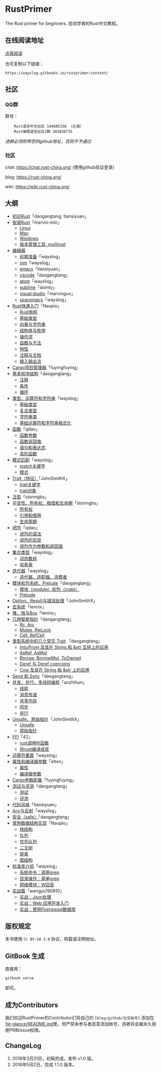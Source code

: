 # RustPrimer
The Rust primer for beginners.
给初学者的Rust中文教程。

## 在线阅读地址

[点我阅读](https://wayslog.gitbooks.io/rustprimer/content/)

也可复制以下链接：

```
https://wayslog.gitbooks.io/rustprimer/content/
```

## 社区

### QQ群

群号：
```
    Rust语言中文社区 144605258 （已满）
    Rust编程语言社区2群 303838735
```

*进群必须附带您的github地址，否则不予通过*

### 社区

chat: https://chat.rust-china.org/ (使用github验证登录)

blog: https://rust-china.org/

wiki: https://wiki.rust-china.org/

## 大纲

* [初识Rust](1st-glance/README.md)「daogangtang, tiansiyuan」
* [安装Rust](install/preface.md)「marvin-min」
  * [Linux](install/install_rust_on_linux.md)
  * [Mac](install/install_rust_on_mac_os.md)
  * [Windows](install/install_rust_on_windows.md)
  * [版本管理工具: multirust](install/multirust.md)
* [编辑器](editors/preface.md)
  * [前期准备](editors/before.md)「wayslog」
  * [vim](editors/vim.md)「wayslog」
  * [emacs](editors/emacs.md)「tiansiyuan」
  * [vscode](editors/vscode.md)「daogangtang」
  * [atom](editors/atom.md)「wayslog」
  * [sublime](editors/sublime.md)「domty」
  * [visual studio](editors/visualstudio.md)「marvinguo」
  * [spacemacs](editors/spacemacs.md)「wayslog」
* [Rust快速入门](quickstart/quickstart.md)「Naupio」
  * [Rust旅程](quickstart/rust-travel.md)
  * [基础类型](quickstart/primitive-type.md)
  * [向量与字符串](quickstart/vector-string.md)
  * [结构体与枚举](quickstart/struct-enum.md)
  * [操作流](quickstart/control-flow.md)
  * [函数与方法](quickstart/function-method.md)
  * [特性](quickstart/trait.md)
  * [注释与文档](quickstart/comments-document.md)
  * [输入输出流](quickstart/io-stream.md)
* [Cargo项目管理器](cargo-projects-manager/cargo-projects-manager.md)「fuyingfuying」
* [基本程序结构](flow/preface.md)「daogangtang」
  * [注释](flow/comment.md)
  * [条件](flow/condition.md)
  * [循环](flow/repeatition.md)
* [类型、运算符和字符串](type/preface.md)「wayslog」
  * [基础类型](type/types.md)
  * [复合类型](type/compound-types.md)
  * [字符串类](type/string.md)
  * [基础运算符和字符串格式化](type/operator-and-format.md)
* [函数](function/overview.md)「qdao」
  * [函数参数](function/arguement.md)
  * [函数返回值](function/return_value.md)
  * [语句和表达式](function/statement_expression.md)
  * [高阶函数](function/high_order_function.md)
* [模式匹配](match/overview.md)「wayslog」
  * [match关键字](match/match.md)
  * [模式](match/pattern.md)
* [Trait（特征）](trait/overview.md)「JohnSmithX」
  * [trait关键字](trait/trait.md)
  * [trait对象](trait/trait-object.md)
* [泛型](generics/generics.md)「stormgbs」
* [可变性、所有权、租借和生命期](ownership-system/ownership_system.md)「stormgbs」
  * [所有权](ownership-system/ownership.md)
  * [引用和借用](ownership-system/borrowing_references.md)
  * [生命周期](ownership-system/lifetimes.md)
* [闭包](closure/overview.md)「qdao」
  * [闭包的语法](closure/syntax.md)
  * [闭包的实现](closure/implementation.md)
  * [闭包作为参数和返回值](closure/as_argument_return_value.md)
* [集合类型](collections/overview.md)「wayslog」
  * [动态数组](collections/vec.md)
  * [哈希表](collections/hashmap.md)
* [迭代器](iterator/overview.md)「wayslog」
  * [迭代器、适配器、消费者](iterator/iterator.md)
* [模块和包系统、Prelude](modules/preface.md)「daogangtang」
  * [模块（module）和包（crate）](modules/module.md)
  * [Prelude](modules/prelude.md)
* [Option、Result与错误处理](error-handling/option-result.md)「JohnSmithX」
* [宏系统](macro/macro.md)「tennix」
* [堆、栈与Box](heap-stack/heap-stack.md)「tennix」
* [几种智能指针](rcarc/preface.md)「daogangtang」
  * [Rc, Arc](rcarc/rcarc.md)
  * [Mutex, RwLock](rcarc/mutex.md)
  * [Cell, RefCell](rcarc/cell.md)
* [类型系统中的几个常见 Trait](intoborrow/preface.md) 「daogangtang」
  * [Into/From 及其在 String 和 &str 互转上的应用](intoborrow/into.md)
  * [AsRef, AsMut](intoborrow/asref.md)
  * [Borrow, BorrowMut, ToOwned](intoborrow/borrow.md)
  * [Deref 与 Deref coercions](intoborrow/deref.md)
  * [Cow 及其在 String 和 &str 上的应用](intoborrow/cow.md)
* [Send 和 Sync](marker/sendsync.md)「daogangtang」
* [并发，并行，多线程编程](concurrency-parallel-threads/preface.md)「anzhihun」
  * [线程](concurrency-parallel-threads/thread.md)
  * [消息传递](concurrency-parallel-threads/message-passing.md)
  * [共享内存](concurrency-parallel-threads/share-memory.md)
  * [同步](concurrency-parallel-threads/synchronize.md)
  * [并行](concurrency-parallel-threads/parallel.md)
* [Unsafe、原始指针](unsafe-rawpointer/preface.md)「JohnSmithX」
  * [Unsafe](unsafe-rawpointer/unsafe.md)
  * [原始指针](unsafe-rawpointer/raw-pointer.md)
* [FFI](ffi/preface.md)「42」
  * [rust调用ffi函数](ffi/calling-ffi-functions.md)
  * [将rust编译成库](ffi/compiling-rust-to-lib.md)
* [运算符重载](operator-overloading/operator.md)「wayslog」
* [属性和编译器参数](attr-and-compiler-args/preface.md)「elton」
  * [属性](attr-and-compiler-args/attributes.md)
  * [编译器参数](attr-and-compiler-args/rustc-options.md)
* [Cargo参数配置](cargo-detailed-cfg/cargo-detailed-cfg.md)「fuyingfuying」
* [测试与评测](testing/preface.md)「daogangtang」
  * [测试](testing/threearchtest.md)
  * [评测](testing/bench.md)
* [代码风格](coding-style/style.md)「tiansiyuan」
* [Any与反射](any/any.md)「wayslog」
* [安全（safe）](safe/safe.md)「daogangtang」
* [常用数据结构实现](data-structure/preface.md)「Naupio」
  * [栈结构](data-structure/stack.md)
  * [队列](data-structure/queue.md)
  * [优先队列](data-structure/priority_queue.md)
  * [二叉树](data-structure/binary_tree.md)
  * [链表](data-structure/linked_list.md)
  * [图结构](data-structure/graph.md)
* [标准库介绍](std/overview.md)「wayslog」
  * [系统命令：调用grep](std/process.md)
  * [目录操作：简单grep](std/fs-and-path.md)
  * [网络模块：W回音](std/net.md)
* [实战篇](action/preface.md)「wangyu190810」
  * [实战：Json处理](action/json_data/readme.md)
  * [实战：Web 应用开发入门](action/mysite/readme.md)
  * [实战：使用Postgresql数据库](action/db/readme.md)

## 版权规定

本书使用 `CC BY-SA 3.0` 协议，转载请注明地址。

## GitBook 生成

直接用：

```
gitbook serve
```

即可。


## 成为Contributors

我们欢迎RustPrimer的Contributor们将自己的 `[blog/github/社交帐号]` 添加在 [1st-glance/README.md](./1st-glance/README.md)里。但严禁未参与者恶意添加帐号，违者将会被永久拒绝PR和issue权限。

## ChangeLog

1. 2016年3月31日，初稿完成。发布 v1.0 版。
2. 2016年5月2日，完成 1.1.0 版本。
